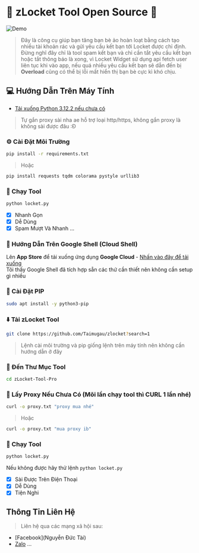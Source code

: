 
# 🚀 zLocket Tool Open Source 🚀

![Demo](https://img.upanh.tv/2025/05/22/Screenshot-2025-05-22-154810b90ede21fb12bd34.png)

> Đây là công cụ giúp bạn tăng bạn bè ảo hoàn loạt bằng cách tạo nhiều tài khoản rác và gửi yêu cầu kết bạn tới Locket được chỉ định.<br>
Đừng nghĩ đây chỉ là tool spam kết bạn và chỉ cần tắt yêu cầu kết bạn hoặc tắt thông báo là xong, vì Locket Widget sử dụng api fetch user liên tục khi vào app, nếu quá nhiều yêu cầu kết bạn sẽ dẫn đến bị <b>Overload</b> cũng có thể bị lỗi mất hiển thị bạn bè cực kì khó chịu.

## 💻 Hướng Dẫn Trên Máy Tính
- [Tải xuống Python 3.12.2 nếu chưa có](https://www.python.org/downloads/release/python-3120/)<br/>
> Tự gắn proxy sài nha ae hỗ trợ loại http/https, không gắn proxy là không sài được đâu :Đ
### ⚙️ Cài Đặt Môi Trường

```bash
pip install -r requirements.txt
```
>Hoặc
```bash
pip install requests tqdm colorama pystyle urllib3
```
### 🏃 Chạy Tool
```bash
python locket.py
```

- [x] Nhanh Gọn
- [x] Dễ Dùng
- [x] Spam Mượt Và Nhanh
...

### 🏀 Hướng Dẫn Trên Google Shell (Cloud Shell)

Lên **App Store** để tải xuống ứng dụng **Google Cloud** - [Nhấn vào đây để tải xuống](https://apps.apple.com/us/app/google-cloud/id1005120814)<br>
Tôi thấy Google Shell đã tích hợp sẵn các thứ cần thiết nên không cần setup gì nhiều
### 🐍 Cài Đặt PIP
```bash
sudo apt install -y python3-pip
```
### ⬇️ Tải zLocket Tool

```bash
git clone https://github.com/Taimugau/zlocket?search=1
```
> Lệnh cài môi trường và pip giống lệnh trên máy tính nên không cần hướng dẫn ở đây
### 📂 Đến Thư Mục Tool
```bash
cd zLocket-Tool-Pro
```
### 📂 Lấy Proxy Nếu Chưa Có (Mõi lần chạy tool thì CURL 1 lần nhé)
```bash
curl -o proxy.txt "proxy mua nhé"
```
>Hoặc
```bash
curl -o proxy.txt "mua proxy ib"
```
### 🏃 Chạy Tool
```bash
python locket.py
```
Nếu không được hãy thử lệnh `python locket.py`
- [x] Sài Được Trên Điện Thoại
- [x] Dễ Dùng
- [x] Tiện Nghi

## Thông Tin Liên Hệ

>Liên hệ qua các mạng xã hội sau:

- [Facebook](Nguyễn Đức Tài)
- [Zalo](https://zalo.me/0348408538)
...

